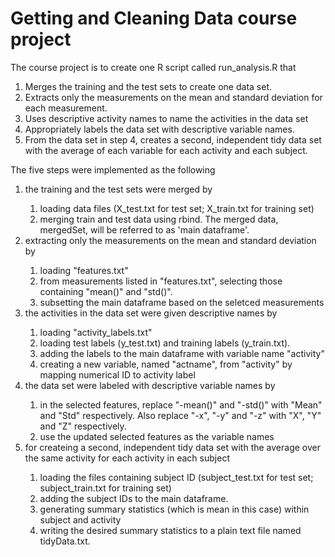 # Getting and Cleaning Data course project 

The course project is to create one R script called run_analysis.R that 

1. Merges the training and the test sets to create one data set.
2. Extracts only the measurements on the mean and standard deviation for each measurement.
3. Uses descriptive activity names to name the activities in the data set
4. Appropriately labels the data set with descriptive variable names.
5. From the data set in step 4, creates a second, independent tidy data set with the average of each variable for each activity and each subject.

The five steps were implemented as the following
<ol> 
  <li> the training and the test sets were merged by </li>
  <ol>
    <li> loading data files (X_test.txt for test set; X_train.txt for training set) </li>
    <li> merging train and test data using rbind. The merged data, mergedSet, will be referred to as 'main dataframe'. </li>
  </ol>

  <li> extracting only the measurements on the mean and standard deviation by </li>
  <ol>
    <li> loading "features.txt" </li>
    <li> from measurements listed in "features.txt", selecting those containing "mean()" and "std()". </li>
    <li> subsetting the main dataframe based on the seletced measurements </li>
  </ol>

<li> the activities in the data set were given descriptive names by </li>
  <ol>
    <li> loading "activity_labels.txt" </li>
    <li> loading test labels (y_test.txt) and training labels (y_train.txt). </li>
    <li> adding the labels to the main dataframe with variable name "activity" </li>
    <li> creating a new variable, named "actname", from "activity" by mapping numerical ID to activity label  </li>
  </ol>

<li> the data set were labeled with descriptive variable names by </li>
  <ol>
  <li> in the selected features, replace "-mean()" and "-std()" with "Mean" and "Std" respectively. Also replace "-x", "-y" and "-z" with "X", "Y" and "Z" respectively. 
  <li> use the updated selected features as the variable names </li>
  </ol>

<li> for createing a second, independent tidy data set with the average over the same activity for each activity in each subject </li>
<ol>
  <li> loading the files containing subject ID (subject_test.txt for test set; subject_train.txt for training set) </li>
  <li> adding the subject IDs to the main dataframe. </li>
  <li> generating summary statistics (which is mean in this case) within subject and activity </li>
  <li> writing the desired summary statistics to a plain text file named tidyData.txt. </li>
</ol>

</ol>
